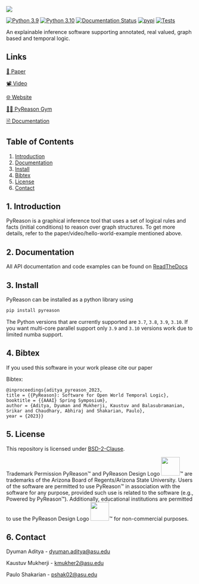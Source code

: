 <img src="https://raw.githubusercontent.com/lab-v2/pyreason/main/media/pyreason_logo.jpg"/>

[![Python 3.9](https://img.shields.io/badge/python-3.9-blue.svg)](https://www.python.org/downloads/release/python-390/)
[![Python 3.10](https://img.shields.io/badge/python-3.10-blue.svg)](https://www.python.org/downloads/release/python-3100/)
[![Documentation Status](https://readthedocs.org/projects/pyreason/badge/?version=latest)](https://pyreason.readthedocs.io/en/latest/?badge=latest)
[![pypi](https://github.com/lab-v2/pyreason/actions/workflows/python-publish.yml/badge.svg)](https://github.com/lab-v2/pyreason/actions/workflows/python-publish.yml)
[![Tests](https://github.com/lab-v2/pyreason/actions/workflows/python-package-version-test.yml/badge.svg)](https://github.com/lab-v2/pyreason/actions/workflows/python-package-version-test.yml)


An explainable inference software supporting annotated, real valued, graph based and temporal logic.

## Links
[📃 Paper](https://arxiv.org/abs/2302.13482)

[📽️ Video](https://www.youtube.com/watch?v=E1PSl3KQCmo)

[🌐 Website](https://neurosymbolic.asu.edu/pyreason/)

[🏋️‍♂️ PyReason Gym](https://github.com/lab-v2/pyreason-gym)

[🗎 Documentation](https://pyreason.readthedocs.io/en/latest/)


## Table of Contents

1. [Introduction](#1-introduction)
2. [Documentation](#2-documentation)
3. [Install](#3-install)
4. [Bibtex](#4-bibtex)
5. [License](#5-license)
6. [Contact](#6-contact)


## 1. Introduction
PyReason is a graphical inference tool that uses a set of logical rules and facts (initial conditions) to reason over graph structures. To get more details, refer to the paper/video/hello-world-example mentioned above.
 
## 2. Documentation 
All API documentation and code examples can be found on [ReadTheDocs](https://pyreason.readthedocs.io/en/latest/)

## 3. Install
PyReason can be installed as a python library using

```bash
pip install pyreason
```
The Python versions that are currently supported are `3.7`, `3.8`, `3.9`, `3.10`. If you want multi-core parallel support only `3.9` and `3.10` versions work due to limited numba support.

## 4. Bibtex
If you used this software in your work please cite our paper

Bibtex:
```
@inproceedings{aditya_pyreason_2023,
title = {{PyReason}: Software for Open World Temporal Logic},
booktitle = {{AAAI} Spring Symposium},
author = {Aditya, Dyuman and Mukherji, Kaustuv and Balasubramanian, Srikar and Chaudhary, Abhiraj and Shakarian, Paulo},
year = {2023}}
```

## 5. License
This repository is licensed under [BSD-2-Clause](https://github.com/lab-v2/pyreason/blob/main/LICENSE.md).

Trademark Permission PyReason™ and PyReason Design Logo <img src="https://raw.githubusercontent.com/lab-v2/pyreason/main/media/pyreason_logo.jpg" width="50"/>™ are trademarks of the Arizona Board of Regents/Arizona State University. Users of the software are permitted to use PyReason™ in association with the software for any purpose, provided such use is related to the software (e.g., Powered by PyReason™). Additionally, educational institutions are permitted to use the PyReason Design Logo <img src="https://raw.githubusercontent.com/lab-v2/pyreason/main/media/pyreason_logo.jpg" width="50"/>™ for non-commercial purposes.


## 6. Contact
Dyuman Aditya - dyuman.aditya@asu.edu

Kaustuv Mukherji - kmukher2@asu.edu

Paulo Shakarian - pshak02@asu.edu
